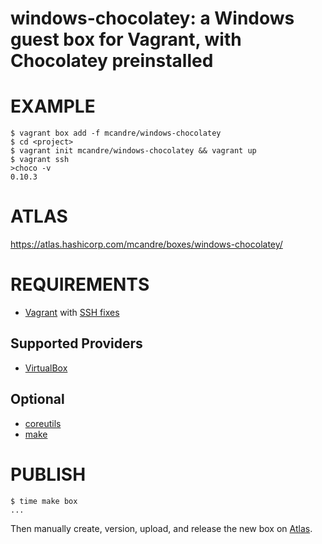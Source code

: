 # windows-chocolatey: a Windows guest box for Vagrant, with Chocolatey preinstalled

# EXAMPLE

```
$ vagrant box add -f mcandre/windows-chocolatey
$ cd <project>
$ vagrant init mcandre/windows-chocolatey && vagrant up
$ vagrant ssh
>choco -v
0.10.3
```

# ATLAS

https://atlas.hashicorp.com/mcandre/boxes/windows-chocolatey/

# REQUIREMENTS

* [Vagrant](https://www.vagrantup.com) with [SSH fixes](https://gist.github.com/mcandre/ddc03bf5c36720731345eeb408261911#fix-vagrant-ssh-conflicts)

## Supported Providers

* [VirtualBox](https://www.virtualbox.org)

## Optional

* [coreutils](https://www.gnu.org/software/coreutils/coreutils.html)
* [make](https://www.gnu.org/software/make/)

# PUBLISH

```
$ time make box
...
```

Then manually create, version, upload, and release the new box on [Atlas](https://atlas.hashicorp.com/vagrant).
